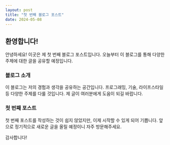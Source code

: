 ```yaml
---
layout: post
title: "첫 번째 블로그 포스트"
date: 2024-05-08
---
```


## 환영합니다!

안녕하세요! 이곳은 제 첫 번째 블로그 포스트입니다. 오늘부터 이 블로그를 통해 다양한 주제에 대한 글을 공유할 예정입니다.

### 블로그 소개

이 블로그는 저의 경험과 생각을 공유하는 공간입니다. 프로그래밍, 기술, 라이프스타일 등 다양한 주제를 다룰 것입니다. 제 글이 여러분에게 도움이 되길 바랍니다.

### 첫 번째 포스트

첫 번째 포스트를 작성하는 것이 쉽지 않았지만, 이제 시작할 수 있게 되어 기쁩니다. 앞으로 정기적으로 새로운 글을 올릴 예정이니 자주 방문해주세요.

감사합니다!
